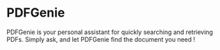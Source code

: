 # PDFGenie
PDFGenie is your personal assistant for quickly searching and retrieving PDFs. Simply ask, and let PDFGenie find the document you need !
